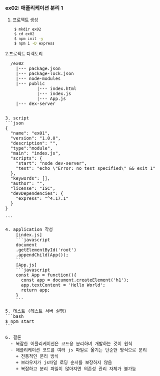 ### ex02: 애플리케이션 분리 1
1. 프로젝트 생성
```bash
    $ mkdir ex02
    $ cd ex02
    $ npm init -y
    $ npm i -D express 
```
2.프로젝트 디렉토리
<pre>
  /ex02
    |--- package.json
    |--- package-lock.json
    |--- node-modules
    |--- public
            |--- index.html
            |--- index.js
            |--- App.js
    |--- dex-server 
<pre>

3. script
```json
{
  "name": "ex01",
  "version": "1.0.0",
  "description": "",
  "type":"module",
  "main": "index.js",
  "scripts": {
    "start": "node dev-server",
    "test": "echo \"Error: no test specified\" && exit 1"
  },
  "keywords": [],
  "author": "",
  "license": "ISC",
  "devDependencies": {
    "express": "^4.17.1"
  }
}

```

4. application 작성
    [index.js]
    ```javascript
    document
    .getElementById('root')
    .appendChild(App());
    ```
    [App.js]
    ```javascript
    const App = function(){
      const app = document.createElement('h1');
      app.textContent = 'Hello World';
      return app;
    }
    ```

5. 테스트 (테스트 서버 실행)
```bash
$ npm start
```

6. 결론
  - 복잡한 어플리케이션은 코드응 분리하녀 개발하는 것이 원칙
  - 애플리케이션 코드를 여러 js 파일로 옮기는 단순한 방식으로 분리
    + 전통적인 분리 방식
    + 브라우저가 js파일 로딩 순서를 보장하지 않음
    + 복잡하고 분리 파일이 많아지면 의존성 관리 자체가 불가능
  
